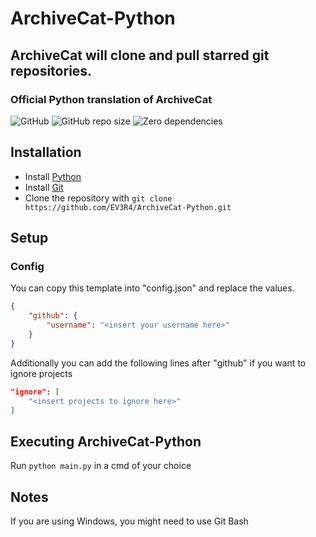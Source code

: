 # ArchiveCat-Python
## ArchiveCat will clone and pull starred git repositories.
### Official Python translation of ArchiveCat
![GitHub](https://img.shields.io/github/license/EV3R4/ArchiveCat-Python)
![GitHub repo size](https://img.shields.io/github/repo-size/EV3R4/ArchiveCat-Python)
![Zero dependencies](https://img.shields.io/badge/dependencies-0-success)

## Installation
* Install [Python](https://www.python.org/)
* Install [Git](https://git-scm.com/)
* Clone the repository with `git clone https://github.com/EV3R4/ArchiveCat-Python.git`

## Setup
### Config
You can copy this template into "config.json" and replace the values.
```json
{
    "github": {
        "username": "<insert your username here>"
    }
}
```
Additionally you can add the following lines after "github" if you want to ignore projects
```json
"ignore": [
    "<insert projects to ignore here>"
]
```

## Executing ArchiveCat-Python
Run `python main.py` in a cmd of your choice

## Notes
If you are using Windows, you might need to use Git Bash
